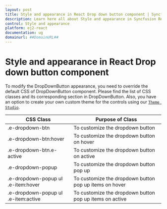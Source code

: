 ```yaml
---
layout: post
title: Style and appearance in React Drop down button component | Syncfusion
description: Learn here all about Style and appearance in Syncfusion React Drop down button component of Syncfusion Essential JS 2 and more.
control: Style and appearance 
platform: ej2-react
documentation: ug
domainurl: ##DomainURL##
---
```


# Style and appearance in React Drop down button component

To modify the DropDownButton appearance, you need to override the default CSS of DropDownButton component. Please find the list of CSS classes and its corresponding section in DropDownButton. Also, you have an option to create your own custom theme for the controls using our [`Theme Studio`](https://ej2.syncfusion.com/themestudio/?theme=material).

CSS Class | Purpose of Class
-----|-----
|.e-dropdown-btn|To customize the dropdown button
|.e-dropdown-btn:hover|To customize the dropdown button on hover
|.e-dropdown-btn.e-active|To customize the dropdown button on active
|.e-dropdown-popup|To customize the dropdown button pop up
|.e-dropdown-popup ul .e-item:hover|To customize the dropdown button pop up items on hover
|.e-dropdown-popup ul .e-item:active|To customize the dropdown button pop up items on active
